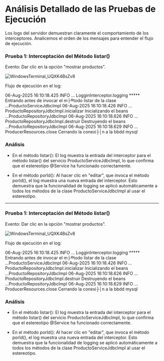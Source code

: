 # Análisis Detallado de las Pruebas de Ejecución

<p>Los logs del servidor demuestran claramente el comportamiento de los interceptores. Analicemos el orden de los mensajes para entender el flujo de ejecución.</p>

<h3>Prueba 1: Interceptación del Método listar()</h3>

<p>Evento: Dar clic en la opción "mostrar productos".</p>

![WindowsTerminal_UQXK4BsZv8](https://github.com/user-attachments/assets/490010d7-2139-4c8f-9f9b-be988579d81e)

Flujo de ejecución en el log:

06-Aug-2025 16:10:18.425 INFO ... LogginInterceptor.logging ***** Entrando antes de invocar el m├®todo listar de la clase ...ProductoServiceJdbcImpl
06-Aug-2025 16:10:18.426 INFO ... ProductoRepositoryJdbcImpl.inicializar Inicializando el beans ...ProductoRepositoryJdbcImpl
06-Aug-2025 16:10:18.626 INFO ... ProductoRepositoryJdbcImpl.destruir Destruyendo el beans ...ProductoRepositoryJdbcImpl
06-Aug-2025 16:10:18.629 INFO ... ProducerResources.close Cerrando la conexi├│n a la bbdd mysql

<h3>Análisis</h3>

- En el método listar(): El log muestra la entrada del interceptor para el método listar() del servicio ProductoServiceJdbcImpl, lo que confirma que el estereotipo @Service ha funcionado correctamente.

- En el método porId(): Al hacer clic en "editar", que invoca el método porId(), el log muestra una nueva entrada del interceptor. Esto demuestra que la funcionalidad de logging se aplicó automáticamente a todos los métodos de la clase ProductoServiceJdbcImpl al usar el estereotipo.

<hr>

<h3>Prueba 1: Interceptación del Método listar()</h3>

<p>Evento: Dar clic en la opción "mostrar productos".</p>

![WindowsTerminal_UQXK4BsZv8](https://github.com/user-attachments/assets/490010d7-2139-4c8f-9f9b-be988579d81e)

Flujo de ejecución en el log:

06-Aug-2025 16:10:18.425 INFO ... LogginInterceptor.logging ***** Entrando antes de invocar el m├®todo listar de la clase ...ProductoServiceJdbcImpl
06-Aug-2025 16:10:18.426 INFO ... ProductoRepositoryJdbcImpl.inicializar Inicializando el beans ...ProductoRepositoryJdbcImpl
06-Aug-2025 16:10:18.626 INFO ... ProductoRepositoryJdbcImpl.destruir Destruyendo el beans ...ProductoRepositoryJdbcImpl
06-Aug-2025 16:10:18.629 INFO ... ProducerResources.close Cerrando la conexi├│n a la bbdd mysql

<h3>Análisis</h3>

- En el método listar(): El log muestra la entrada del interceptor para el método listar() del servicio ProductoServiceJdbcImpl, lo que confirma que el estereotipo @Service ha funcionado correctamente.

- En el método porId(): Al hacer clic en "editar", que invoca el método porId(), el log muestra una nueva entrada del interceptor. Esto demuestra que la funcionalidad de logging se aplicó automáticamente a todos los métodos de la clase ProductoServiceJdbcImpl al usar el estereotipo.










